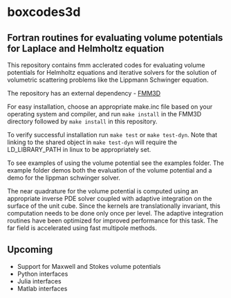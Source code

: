 # boxcodes3d

## Fortran routines for evaluating volume potentials for Laplace and Helmholtz equation

This repository contains fmm acclerated codes for evaluating volume potentials for Helmholtz equations
and iterative solvers for the solution of volumetric scattering problems like the Lippmann Schwinger
equation.

The repository has an external dependency - [FMM3D](https://fmm3d.readthedocs.io/en/latest)

For easy installation, choose an appropriate make.inc file based on your operating
system and compiler,  and run ``make install`` in the FMM3D directory followed by ``make install``
in this repository.

To verify successful installation run ``make test`` or ``make test-dyn``. 
Note that linking to the shared object in ``make test-dyn`` will require
the LD_LIBRARY_PATH in linux to be appropriately set.

To see examples of using the volume potential see the examples folder.
The example folder demos both the evaluation of the volume potential
and a demo for the lippman schwinger solver.

The near quadrature for the volume potential is computed using an
appropriate inverse PDE solver coupled with adaptive integration
on the surface of the unit cube. Since the kernels are translationally
invariant, this computation needs to be done only once per level.
The adaptive integration routines have been optimized for improved
performance for this task. The far field is accelerated using fast
multipole methods.


## Upcoming

- Support for Maxwell and Stokes volume potentials
- Python interfaces
- Julia interfaces
- Matlab interfaces  
